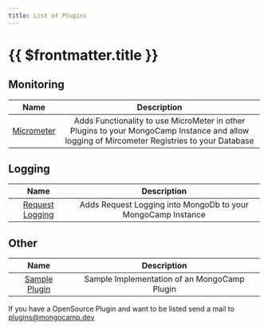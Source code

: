 ```yaml
---
title: List of Plugins
---
```

# {{ $frontmatter.title }}

## Monitoring
|                                  Name                                  |                                                                 Description                                                                  |
|:----------------------------------------------------------------------:|:--------------------------------------------------------------------------------------------------------------------------------------------:|
| [Micrometer](https://github.com/MongoCamp/mongocamp-micrometer-plugin) | Adds Functionality to use MicroMeter in other Plugins to your MongoCamp Instance and allow logging of Mircometer Registries to your Database |

## Logging
|                       Name                       |                         Description                          |
|:------------------------------------------------:|:------------------------------------------------------------:|
| [Request Logging](./mongocamp/requestlogging.md) | Adds Request Logging into MongoDb to your MongoCamp Instance |

## Other
|                                 Name                                  |                 Description                  |
|:---------------------------------------------------------------------:|:--------------------------------------------:|
| [Sample Plugin](https://github.com/MongoCamp/mongocamp-sample-plugin) | Sample Implementation of an MongoCamp Plugin |

If you have a OpenSource Plugin and want to be listed send a mail to [plugins@mongocamp.dev](mailto:plugins@mongocamp.dev)